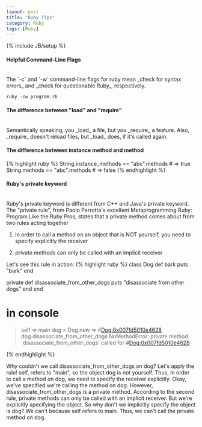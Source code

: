 ```yaml
---
layout: post
title: "Ruby Tips"
category: Ruby
tags: [Ruby]
---
```

{% include JB/setup %}

#### Helpful Command-Line Flags
<br />
The `-c` and `-w` command-line flags for ruby mean _check for syntax errors_ and _check for questionable Ruby_,
respectively.

    ruby -cw program.rb

#### The difference between "load" and "require"
<br />
Semantically speaking, you _load_ a file, but you _require_ a feature. Also, _require_ doesn't reload
files, but _load_ does, if it's called again.

#### The difference between instance method and method
{% highlight ruby %}
String.instance_methods == "abc".methods    # => true
String.methods == "abc".methods             # => false
{% endhighlight %}

#### Ruby's private keyword
<br />
Ruby's private keyword is different from C++ and Java's private keyword. The "private rule",
from Paolo Perrotta's excellent Metaprogramming Ruby: Program Like the Ruby Pros, states that
a private method comes about from two rules acting together

1) in order to call a method on an object that is NOT yourself, you need to specify explicitly the receiver

2) private methods can only be called with an implicit receiver

Let's see this rule in action:
{% highlight ruby %}
class Dog
  def bark
    puts "bark"
  end

  private
  def disassociate_from_other_dogs
    puts "disassociate from other dogs"
  end
end

# in console
> self
=> main
> dog = Dog.new
=> #<Dog:0x007fd5010e4628>
> dog.disassociate_from_other_dogs
NoMethodError: private method `disassociate_from_other_dogs' called for #<Dog:0x007fd5010e4628>
> 
{% endhighlight %}

Why couldn't we call disassociate_from_other_dogs on dog? Let's apply the rule! self, refers to "main", so the object dog is not yourself. Thus, in order to call a method on dog, we need to specify the receiver explicitly.
Okay, we've specified we're calling the method on dog. However, disassociate_from_other_dogs is a private method. According to the second rule, private methods can only be called with an implicit receiver. But we're explicitly specifying the object. So why don't we implicitly specify the object is dog? We can't because self refers to main. Thus, we can't call the private method on dog.

